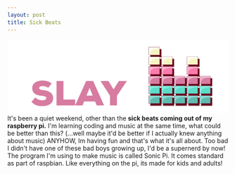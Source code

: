 ```yaml
---
layout: post
title: Sick Beats
---
```

![sick beats](/images/sickbeats.png)
It's been a quiet weekend, other than the **sick beats coming out of my raspberry pi.**
I'm learning coding and music at the same time, what could be better than this? (...well maybe it'd be better if I actually knew anything about music)
ANYHOW, Im having fun and that's what it's all about. Too bad I didn't have one of these bad boys growing up, I'd be a supernerd by now! 
The program I'm using to make music is called Sonic Pi. It comes standard as part of raspbian. Like everything on the pi, its made for kids and adults! 



